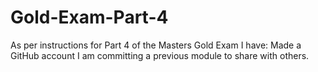 # Gold-Exam-Part-4
As per instructions for Part 4 of the Masters Gold Exam I have:
Made a GitHub account
I am committing a previous module to share with others.
